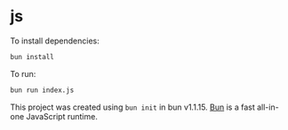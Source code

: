 # js

To install dependencies:

```bash
bun install
```

To run:

```bash
bun run index.js
```

This project was created using `bun init` in bun v1.1.15. [Bun](https://bun.sh) is a fast all-in-one JavaScript runtime.
